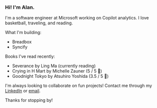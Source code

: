 ### Hi! I'm Alan.

I'm a software engineer at Microsoft working on Copilot analytics. I love basketball, traveling, and reading.

What I'm building:
- Breadbox
- Syncify

Books I've read recently:
- Severance by Ling Ma (currently reading)
- Crying in H Mart by Michelle Zauner (5 / 5 🌟)
- Goodnight Tokyo by Atsuhiro Yoshida (3.5 / 5 🌟)

I'm always looking to collaborate on fun projects! Contact me through my [LinkedIn](https://www.linkedin.com/in/alansun25/) or [email](mailto:alansun.dev@gmail.com).

Thanks for stopping by!
